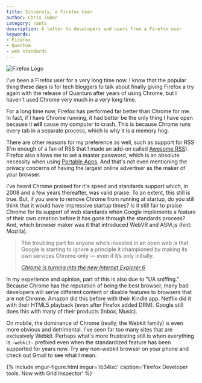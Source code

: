 ```yaml
---
title: Sincerely, a Firefox User
author: Chris Zuber
category: rants
description: A letter to developers and users from a Firefox user
keywords:
- Firefox
- Quantum
- web standards
---
```

![Firefox Logo](https://shgysk8zer0.github.io/img/logos/Firefox.svg)

I've been a Firefox user for a very long time now. I know that the popular thing
these days is for tech bloggers to talk about finally giving Firefox a try again
with the release of Quantum after years of using Chrome, but I haven't used Chrome
very much in a very long time.

For a long time now, Firefox has performed far better than Chrome for me. In fact,
if I have Chrome running, it had better be the only thing I have open because
it **will** cause my computer to crash. This is because Chrome runs every tab
in a separate process, which is why it is a memory hog.

There are other reasons for my preference as well, such as support for RSS
(I'm enough of a fan of RSS that I made an add-on called [Awesome RSS](https://addons.mozilla.org/en-US/firefox/addon/awesome-rss/)).
Firefox also allows me to set a master password, which is an absolute necessity
when using [Portable Apps](https://www.portableapps.com). And that's not even
mentioning the privacy concerns of having the largest online advertiser as the
maker of your browser.

I've heard Chrome praised for it's speed and standards support which, in 2008 and
a few years thereafter, was valid praise. To an extent, this still is true. But,
if you were to remove Chrome from running at startup, do you still think that it
would have impressive startup times? Is it still fair to praise Chrome for its
support of web standards when Google implements a feature of their own creation
before it has gone through the standards process? And, which browser maker was
it that introduced WebVR and ASM.js (hint: Mozilla).

> The troubling part for anyone who’s invested in an open web is that Google is
> starting to ignore a principle it championed by making its own services Chrome-only
> — even if it’s only initially.
>
> <cite>[Chrome is turning into the new Internet Explorer 6](https://www.theverge.com/2018/1/4/16805216/google-chrome-only-sites-internet-explorer-6-web-standards)</cite>

In my experience and opinion, part of this is also due to "UA sniffing." Because
Chrome has the reputation of being the best browser, many bad developers will
serve different content or disable features to browsers that are not Chrome.
Amazon did this before with their Kindle app. Netflix did it with their HTML5
playback (even after Firefox added DRM). Google still does this with many of
their products (Inbox, Music).

On mobile, the dominance of Chrome (really, the Webkit family) is even more obvious
and detrimental. I've seen far too many sites that are exclusively Webkit. Perhaps
what's more frustrating still is when everything is `-webkit-` prefixed even when
the standardized feature has been supported for years now. Try any non-webkit
browser on your phone and check out Gmail to see what I mean.

{% include imgur-figure.html
  imgur='ib34ixc'
  caption='Firefox Developer tools. Now with Grid Inspector'
%}
